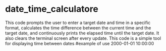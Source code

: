 # date_time_calculatore
This code prompts the user to enter a target date and time in a specific format, calculates the time difference between the current time and the target date, and continuously prints the elapsed time until the target date. It also clears the terminal screen after every update.  This code is a simple tool for displaying time between dates
#example of use
2000-01-01 10:00:00
